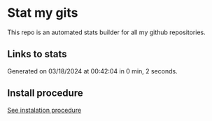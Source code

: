 # Stat my gits

This repo is an automated stats builder for all my github repositories.

## Links to stats


Generated on 03/18/2024 at 00:42:04 in 0 min, 2 seconds.

## Install procedure

[See instalation procedure](./src/install.md)
